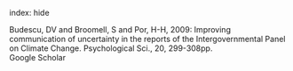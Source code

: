 index: hide

<div class="Citation">

  <div class="Citation-body">
    <div class="Citation-text">Budescu, DV and Broomell, S and Por, H-H, 2009: Improving communication of uncertainty in the reports of the Intergovernmental Panel on Climate Change. <span class="Article-journal">Psychological Sci., </span><span class="Article-volume">20, </span>299-308pp.</div>
    <div class="Citation-links">
      <div class="CitationLink" data-href="https://scholar.google.com/scholar?q=Improving+communication+of+uncertainty+in+the+reports+of+the+Intergovernmental+Panel+on+Climate+Change">
        <div class="CitationLink-icon CitationLink-Scholar"></div>
        <div class="CitationLink-text">Google Scholar</div>
      </div>
    </div>
  </div>
</div>


<div class="Citation-copy">

</div>